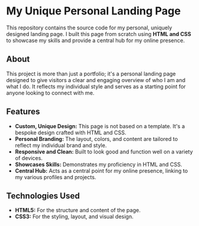 # My Unique Personal Landing Page

This repository contains the source code for my personal, uniquely designed landing page. I built this page from scratch using **HTML and CSS** to showcase my skills and provide a central hub for my online presence.

## About

This project is more than just a portfolio; it's a personal landing page designed to give visitors a clear and engaging overview of who I am and what I do. It reflects my individual style and serves as a starting point for anyone looking to connect with me.

## Features

* **Custom, Unique Design:** This page is not based on a template. It's a bespoke design crafted with HTML and CSS.
* **Personal Branding:** The layout, colors, and content are tailored to reflect my individual brand and style.
* **Responsive and Clean:** Built to look good and function well on a variety of devices.
* **Showcases Skills:** Demonstrates my proficiency in HTML and CSS.
* **Central Hub:** Acts as a central point for my online presence, linking to my various profiles and projects.

## Technologies Used

* **HTML5:** For the structure and content of the page.
* **CSS3:** For the styling, layout, and visual design.